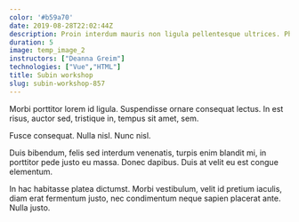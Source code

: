 ```yaml
---
color: '#b59a70'
date: 2019-08-28T22:02:44Z
description: Proin interdum mauris non ligula pellentesque ultrices. Phasellus id sapien in sapien iaculis congue.
duration: 5
image: temp_image_2
instructors: ["Deanna Greim"]
technologies: ["Vue","HTML"]
title: Subin workshop
slug: subin-workshop-857
---
```

Morbi porttitor lorem id ligula. Suspendisse ornare consequat lectus. In est risus, auctor sed, tristique in, tempus sit amet, sem.

Fusce consequat. Nulla nisl. Nunc nisl.

Duis bibendum, felis sed interdum venenatis, turpis enim blandit mi, in porttitor pede justo eu massa. Donec dapibus. Duis at velit eu est congue elementum.

In hac habitasse platea dictumst. Morbi vestibulum, velit id pretium iaculis, diam erat fermentum justo, nec condimentum neque sapien placerat ante. Nulla justo.
